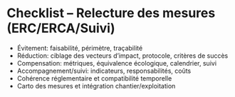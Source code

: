 # Checklist – Relecture des mesures (ERC/ERCA/Suivi)
- Évitement: faisabilité, périmètre, traçabilité
- Réduction: ciblage des vecteurs d’impact, protocole, critères de succès
- Compensation: métriques, équivalence écologique, calendrier, suivi
- Accompagnement/suivi: indicateurs, responsabilités, coûts
- Cohérence réglementaire et compatibilité temporelle
- Carto des mesures et intégration chantier/exploitation

